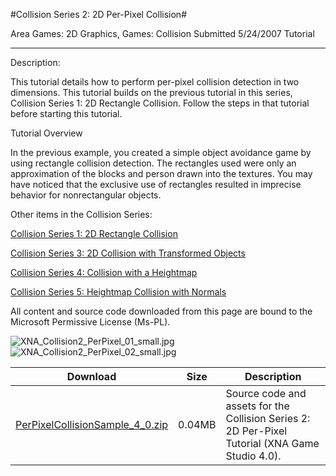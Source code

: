 #Collision Series 2: 2D Per-Pixel Collision#

Area
Games: 2D Graphics, Games: Collision
Submitted
5/24/2007
Tutorial

---

Description:

This tutorial details how to perform per-pixel collision detection in two dimensions. This tutorial builds on the previous tutorial in this series, Collision Series 1: 2D Rectangle Collision. Follow the steps in that tutorial before starting this tutorial.

Tutorial Overview

In the previous example, you created a simple object avoidance game by using rectangle collision detection. The rectangles used were only an approximation of the blocks and person drawn into the textures. You may have noticed that the exclusive use of rectangles resulted in imprecise behavior for nonrectangular objects.

Other items in the Collision Series:

[Collision Series 1: 2D Rectangle Collision](https://github.com/nkast/XNAGameStudio/tree/master/src/Collision-Series-1-2D-Rectangle-Collision/)

[Collision Series 3: 2D Collision with Transformed Objects](https://github.com/nkast/XNAGameStudio/tree/master/src/Collision-Series-3-2D-Collision-with-Transformed-Objects/)

[Collision Series 4: Collision with a Heightmap](https://github.com/nkast/XNAGameStudio/tree/master/src/Collision-Series-4-Collision-with-a-Heightmap/)

[Collision Series 5: Heightmap Collision with Normals](https://github.com/nkast/XNAGameStudio/tree/master/src/Collision-Series-5-Heightmap-Collision-with-Normals/)



All content and source code downloaded from this page are bound to the Microsoft Permissive License (Ms-PL).

![XNA_Collision2_PerPixel_01_small.jpg](https://github.com/nkast/XNAGameStudio/blob/master/Images/XNA_Collision2_PerPixel_01_small.jpg)![XNA_Collision2_PerPixel_02_small.jpg](https://github.com/nkast/XNAGameStudio/blob/master/Images/XNA_Collision2_PerPixel_02_small.jpg)
	

Download | Size | Description
---|---|---|
[PerPixelCollisionSample_4_0.zip](https://github.com/nkast/XNAGameStudio/blob/master/Samples/PerPixelCollisionSample_4_0.zip?raw=true) | 0.04MB | Source code and assets for the Collision Series 2: 2D Per-Pixel Tutorial (XNA Game Studio 4.0). 